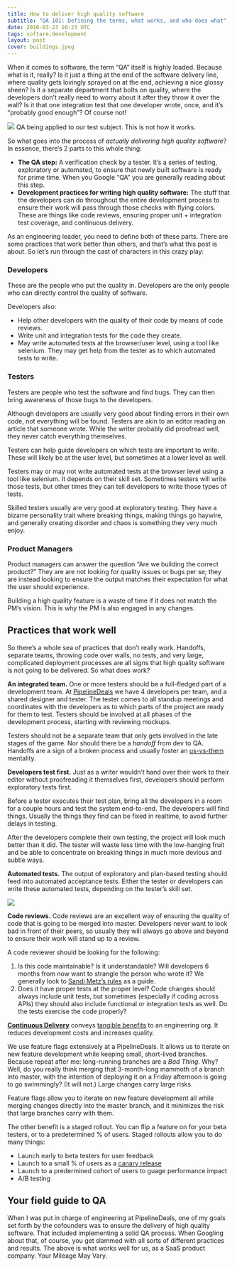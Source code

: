 ```yaml
---
title: How to deliver high quality software
subtitle: "QA 101: Defining the terms, what works, and who does what"
date: 2016-03-23 20:23 UTC
tags: softare,development
layout: post
cover: buildings.jpeg
---
```


When it comes to software, the term “QA” itself is highly loaded. Because what is it, really? Is it just a thing at the end of the software delivery line, where quality gets lovingly sprayed on at the end, achieving  a nice glossy sheen? Is it a separate department that bolts on quality, where the developers don’t really need to worry about it after they throw it over the wall? Is it that one integration test that one developer wrote, once, and it’s “probably good enough”? Of course not!

<div class="caption">
  <img src="/images/spray.jpeg" />
  QA being applied to our test subject. This is not how it works.
</div>


So what goes into the process of *actually delivering high quality software*? In essence, there’s 2 parts to this whole thing:

* **The QA step:** A verification check by a tester. It’s a series of testing, exploratory or automated, to ensure that newly built software is ready for prime time. When you Google “QA” you are generally reading about this step.
* **Development practices for writing high quality software:** The stuff that the developers can do throughout the entire development process to ensure their work will pass through those checks with flying colors. These are things like code reviews, ensuring proper unit + integration test coverage, and continuous delivery.

As an engineering leader, you need to define both of these parts. There are some practices that work better than others, and that’s what this post is about. So let’s run through the cast of characters in this crazy play:

### Developers

These are the people who put the quality in. Developers are the only people who can directly control the quality of software.

Developers also:

* Help other developers with the quality of their code by means of code reviews.
* Write unit and integration tests for the code they create.
* May write automated tests at the browser/user level, using a tool like selenium. They may get help from the tester as to which automated tests to write.


### Testers

Testers are people who test the software and find bugs. They can then bring awareness of those bugs to the developers.

Although developers are usually very good about finding errors in their own code, not everything will be found. Testers are akin to an editor reading an article that someone wrote. While the writer probably did proofread well, they never catch everything themselves.

Testers can help guide developers on which tests are important to write. These will likely be at the user level, but sometimes at a lower level as well. 

Testers may or may not write automated tests at the browser level using a tool like selenium. It depends on their skill set. Sometimes testers will write those tests, but other times they can tell developers to write those types of tests.

Skilled testers usually are very good at exploratory testing. They have a bizarre personality trait where breaking things, making things go haywire, and generally creating disorder and chaos is something they very much enjoy.

### Product Managers

Product managers can answer the question “Are we building the correct product?” They are are not looking for quality issues or bugs per se; they are instead looking to ensure the output matches their expectation for what the user should experience. 

Building a high quality feature is a waste of time if it does not match the PM’s vision. This is why the PM is also engaged in any changes.

## Practices that work well

So there’s a whole sea of practices that don’t really work. Handoffs, separate teams, throwing code over walls, no tests, and very large, complicated deployment processes are all signs that high quality software is not going to be delivered. So what does work?

**An integrated team.** One or more testers should be a full-fledged part of a development team. At [PipelineDeals][pd] we have 4 developers per team, and a shared designer and tester. The tester comes to all standup meetings and coordinates with the developers as to which parts of the project are ready for them to test. Testers should be involved at all phases of the development process, starting with reviewing mockups.

[pd]: https://www.pipelinedeals.com

Testers should not be a separate team that only gets involved in the late stages of the game. Nor should there be a *handoff* from dev to QA. Handoffs are a sign of a broken process and usually foster an [us-vs-them][u] mentality.

[u]: http://royrapoport.blogspot.com/2016/02/the-failure-of-us.html


**Developers test first.** Just as a writer wouldn’t hand over their work to their editor without proofreading it themselves first, developers should perform exploratory tests first.

Before a tester executes their test plan, bring all the developers in a room for a couple hours and test the system end-to-end. The developers will find things. Usually the things they find can be fixed in realtime, to avoid further delays in testing.

After the developers complete their own testing, the project will look much better than it did. The tester will waste less time with the low-hanging fruit and be able to concentrate on breaking things in much more devious and subtle ways.

**Automated tests.** The output of exploratory and plan-based testing should feed into automated acceptance tests. Either the tester or developers can write these automated tests, depending on the tester’s skill set.

<div class='caption'>
  <img src="/images/baby.jpeg" />
</div>

**Code reviews.** Code reviews are an excellent way of ensuring the quality of code that is going to be merged into master. Developers never want to look bad in front of their peers, so usually they will always go above and beyond to ensure their work will stand up to a review.

A code reviewer should be looking for the following:

1. Is this code maintainable? Is it understandable? Will developers 6 months from now want to strangle the person who wrote it? We generally look to [Sandi Metz’s rules][r] as a guide.
2. Does it have proper tests at the proper level? Code changes should always include unit tests, but sometimes (especially if coding across APIs) they should also include functional or integration tests as well. Do the tests exercise the code properly?

[r]: https://robots.thoughtbot.com/sandi-metz-rules-for-developers

**[Continuous Delivery][cd]** conveys [tangible benefits][tb] to an engineering org. It reduces development costs and increases quality.

[cd]: http://martinfowler.com/bliki/ContinuousDelivery.html
[tb]: http://radar.oreilly.com/2014/02/the-case-for-continuous-delivery.html

We use feature flags extensively at a PipelineDeals. It allows us to iterate on new feature development while keeping small, short-lived branches. Because repeat after me: long-running branches are a *Bad Thing*. Why? Well, do you really think merging that 3-month-long mammoth of a branch into master, with the intention of deploying it on a Friday afternoon is going to go swimmingly? (It will not.) Large changes carry large risks.

Feature flags allow you to iterate on new feature development all while merging changes directly into the master branch, and it minimizes the risk that large branches carry with them. 

The other benefit is a staged rollout. You can flip a feature on for your beta testers, or to a predetermined % of users. Staged rollouts allow you to do many things:

* Launch early to beta testers for user feedback
* Launch to a small % of users as a [canary release][cr]
* Launch to a predermined cohort of users to guage performance impact
* A/B testing

[cr]: http://martinfowler.com/bliki/CanaryRelease.html

## Your field guide to QA

When I was put in charge of engineering at PipelineDeals, one of my goals set forth by the cofounders was to ensure the delivery of high quality software. That included implementing a solid QA process. When Googling about that, of course, you get slammed with all sorts of different practices and results. The above is what works well for us, as a SaaS product company. Your Mileage May Vary.
